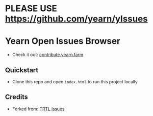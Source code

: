 # PLEASE USE https://github.com/yearn/yIssues

# Yearn Open Issues Browser

- Check it out: [contribute.yearn.farm](https://contribute.yearn.farm)

## Quickstart

- Clone this repo and open `index.html` to run this project locally

## Credits

- Forked from: [TRTL Issues](https://github.com/turtlecoin/trtl-issues)
